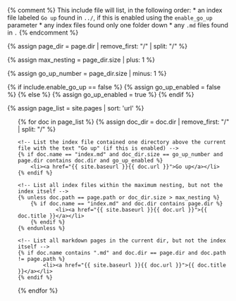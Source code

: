 {% comment %}
    This include file will list, in the following order:
        * an index file labeled `Go up` found in `../`, if this is enabled using the `enable_go_up` parameter
        * any index files found only one folder down
        * any `.md` files found in `.`
{% endcomment %}

<!-- TODO -->
{% assign page_dir = page.dir | remove_first: "/" | split: "/" %}

<!-- TODO -->
{% assign max_nesting = page_dir.size | plus: 1 %}

<!-- TODO -->
{% assign go_up_number = page_dir.size | minus: 1 %}

{% if include.enable_go_up == false %}
    {% assign go_up_enabled = false %}
{% else %}
    {% assign go_up_enabled = true %}
{% endif %}

<!-- TODO -->
{% assign page_list = site.pages | sort: 'url' %}
<ul>
{% for doc in page_list %}
    <!-- TODO -->
    {% assign doc_dir = doc.dir | remove_first: "/" | split: "/" %}

    <!-- List the index file contained one directory above the current file with the text "Go up" (if this is enabled) -->
    {% if doc.name == "index.md" and doc_dir.size == go_up_number and page.dir contains doc.dir and go_up_enabled %}
        <li><a href="{{ site.baseurl }}{{ doc.url }}">Go up</a></li>
    {% endif %}
    
    <!-- List all index files within the maximum nesting, but not the index itself -->
    {% unless doc.path == page.path or doc_dir.size > max_nesting %}
        {% if doc.name == "index.md" and doc.dir contains page.dir %}
                <li><a href="{{ site.baseurl }}{{ doc.url }}">{{ doc.title }}</a></li>
        {% endif %}
    {% endunless %}

    <!-- List all markdown pages in the current dir, but not the index itself -->
    {% if doc.name contains ".md" and doc.dir == page.dir and doc.path != page.path %}
            <li><a href="{{ site.baseurl }}{{ doc.url }}">{{ doc.title }}</a></li>
    {% endif %}

{% endfor %}
</ul>
